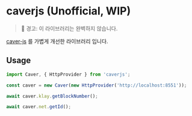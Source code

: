 # caverjs (Unofficial, WIP)
> 🚨 경고: 이 라이브러리는 완벽하지 않습니다.

[caver-js](https://github.com/klaytn/caver-js) 를 가볍게 개선한 라이브러리 입니다.

## Usage
```typescript
import Caver, { HttpProvider } from 'caverjs';

const caver = new Caver(new HttpProvider('http://localhost:8551'));

await caver.klay.getBlockNumber();

await caver.net.getId();
```